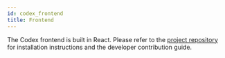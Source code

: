 ```yaml
---
id: codex_frontend
title: Frontend
---
```


The Codex frontend is built in React. Please refer to the [project repository](https://github.com/WildMeOrg/wildbook-frontend) for installation instructions and the developer contribution guide.


